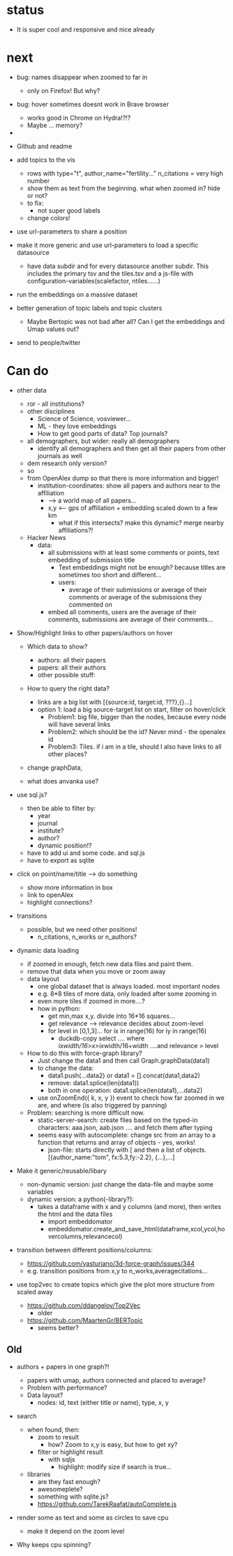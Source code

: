 # status
* It is super cool and responsive and nice already

# next 
* bug: names disappear when zoomed to far in 
  * only on Firefox! But why?
* bug: hover sometimes doesnt work in Brave browser
  * works good in Chrome on Hydra!?!?
  * Maybe ... memory?

* 


* Github and readme
* add topics to the vis
  * rows with type="t", author_name="fertility..." n_citations = very high number
  * show them as text from the beginning. what when zoomed in? hide or not?
  * to fix:
    * not super good labels
  * change colors!
* use url-parameters to share a position
* make it more generic and use url-parameters to load a specific datasource
  * have data subdir and for every datasource another subdir. This includes the primary tsv and the tiles.tsv and a js-file with configuration-variables(scalefactor, ntiles......)
* run the embeddings on a massive dataset
* better generation of topic labels and topic clusters
  * Maybe Bertopic was not bad after all? Can I get the embeddings and Umap values out?


* send to people/twitter


# Can do

* other data
  * ror - all institutions?
  * other disciplines 
    * Science of Science, vosviewer...
    * ML - they love embeddings
    * How to get good parts of data? Top journals?
  * all demographers, but wider: really all demographers
    * identify all demographers and then get all their papers from other journals as well
  * dem research only version?
  * so
  * from OpenAlex dump so that there is more information and bigger!
    * institution-coordinates: show all papers and authors near to the affiliation
      * --> a world map of all papers...
      * x,y <-- gps of affiliation + embedding scaled down to a few km
        * what if this intersects? make this dynamic? merge nearby affiliations?!
  * Hacker News
    * data:
      * all submissions with at least some comments or points, text embedding of submission title
        * Text embeddings might not be enough? because titles are sometimes too short and different...
        * users: 
          * average of their submissions or average of their comments or average of the submissions they commented on
      * embed all comments, users are the average of their comments, submissions are average of their comments...

* Show/Highlight links to other papers/authors on hover
  * Which data to show?
    * authors: all their papers
    * papers: all their authors
    * other possible stuff: 
  * How to query the right data?
    * links are a big list with [{source:id, target:id, ???},{}...]
    * option 1: load a big source-target list on start, filter on hover/click
      * Problem1: big file, bigger than the nodes, because every node will have several links
      * Problem2: which should be the id? Never mind - the openalex id
      * Problem3: Tiles. if i am in a tile, should I also have links to all other places?
  * change graphData,

  * what does anvanka use?
* use sql.js?
  * then be able to filter by:
    * year
    * journal
    * institute?
    * author?
    * dynamic position!?
  * have to add ui and some code. and sql.js
  * have to export as sqlite

* click on point/name/title --> do something
  * show more information in box
  * link to openAlex
  * highlight connections?

* transitions
  * possible, but we need other positions!
    * n_citations, n_works or n_authors?

* dynamic data loading
  * if zoomed in enough, fetch new data files and paint them.
  * remove that data when you move or zoom away
  * data layout
    * one global dataset that is always loaded. most important nodes
    * e.g. 8*8 tiles of more data, only loaded after some zooming in
    * even more tiles if zoomed in more....?
    * how in python:
      * get min,max x,y. divide into 16*16 squares...
      * get relevance --> relevance decides about zoom-level
      * for level in [0,1,3]... for ix in range(16) for iy in range(16) 
        * duckdb-copy select .... where ix*width/16>x>ix*width/16+width ....and relevance > level
  * How to do this with force-graph library?
    * Just change the data1 and then call Graph.graphData(data1)
    * to change the data:
      * data1.push(...data2) or data1 = [].concat(data1,data2)
      * remove: data1.splice(len(data1))
      * both in one operation: data1.splice(len(data1),...data2)
    * use onZoomEnd({ k, x, y }) event to check how far zoomed in we are, and where (is also triggered by panning)
  * Problem: searching is more difficult now.
    * static-server-search: create files based on the typed-in characters: aaa.json, aab.json .... and fetch them after typing
    * seems easy with autocomplete: change src from an array to a function that returns and array of objects - yes, works!
      * json-file: starts directly with [ and then a list of objects. [{author_name:"tom", fx:5.3,fy:-2.2}, {...},...]

* Make it generic/reusable/libary
  * non-dynamic version: just change the data-file and maybe some variables
  * dynamic version: a python(-library?): 
    * takes a dataframe with x and y columns (and more), then writes the html and the data files
      * import embeddomator
      * embeddomator.create_and_save_html(dataframe,xcol,ycol,hovercolumns,relevancecol)

* transition between different positions/columns:
  * https://github.com/vasturiano/3d-force-graph/issues/344
  * e.g. transition positions from x,y to n_works,averagecitations...

* use top2vec to create topics which give the plot more structure from scaled away
  * https://github.com/ddangelov/Top2Vec
    * older
  * https://github.com/MaartenGr/BERTopic
    * seems better?

## Old
* authors + papers in one graph?!
  * papers with umap, authors connected and placed to average?
  * Problem with performance?
  * Data layout?
    * nodes: id, text (either title or name), type, x, y
* search
  * when found, then:
    * zoom to result
      * how? Zoom to x,y is easy, but how to get xy?
    * filter or highlight result
      * with sqljs
        * highlight: modify size if search is true...
  * libraries
    * are they fast enough?
    * awesomeplete?
    * something with sqlite.js?
    * https://github.com/TarekRaafat/autoComplete.js

* render some as text and some as circles to save cpu
  * make it depend on the zoom level


* Why keeps cpu spinning?
